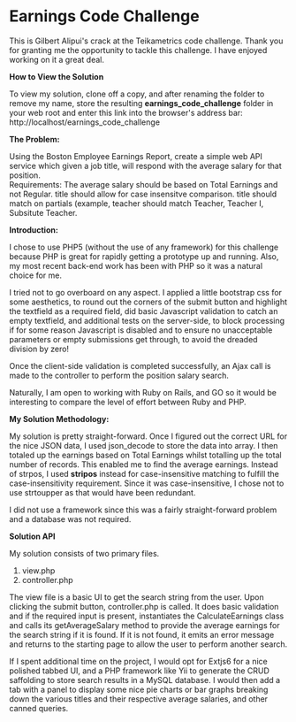 # Earnings Code Challenge


This is Gilbert Alipui's crack at the Teikametrics code challenge.  Thank you for granting me the opportunity to tackle this challenge.  I have enjoyed working on it a great deal.

<b>How to View the Solution</b>

To view my solution, clone off a copy, and after renaming the folder to remove my name, store the resulting <b>earnings_code_challenge</b> folder in your web root and enter this link into the browser's address bar:  http://localhost/earnings_code_challenge

<b>The Problem:</b>  

Using the Boston Employee Earnings Report, create a simple web API service which given a job title, will respond with the average salary for that position.  
Requirements:  The average salary should be based on Total Earnings and not Regular. title should allow for case insensitve comparison. 
title should match on partials (example, teacher should match Teacher, Teacher I, Subsitute Teacher.

<b>Introduction:</b>

I chose to use PHP5 (without the use of any framework) for this challenge because PHP is great for rapidly getting a prototype up and running.  Also, my most recent back-end work has been with PHP so it was a natural choice for me.

I tried not to go overboard on any aspect.  I applied a little bootstrap css for some aesthetics, to round out the corners of the submit button and highlight the textfield as a required field, did basic Javascript validation to catch an empty textfield, and 
additional tests on the server-side, to block processing if for some reason Javascript is disabled and to ensure no unacceptable parameters or empty submissions get through, to avoid the dreaded division by zero!

Once the client-side validation is completed successfully, an Ajax call is made to the controller to perform the position salary search.

Naturally, I am open to working with Ruby on Rails, and GO so it would be interesting to compare the level of effort between Ruby and PHP.

<b>My Solution Methodology:</b>

My solution is pretty straight-forward.  Once I figured out the correct URL for the nice JSON data, I used json_decode to store the data into array.  I then totaled up the earnings based on Total Earnings whilst totalling up the total number of 
records.  This enabled me to find the average earnings.  Instead of strpos, I used <b>stripos</b> instead for case-insensitive matching to fulfill the case-insensitivity requirement.  Since it was case-insensitive, I chose not to use strtoupper as that would have been redundant.

I did not use a framework since this was a fairly straight-forward problem and a database was not required.

<b>Solution API</b>

My solution consists of two primary files.  

1. view.php
2. controller.php


The view file is a basic UI to get the search string from the user.  Upon clicking the submit button, controller.php is called.  It does basic validation and if the required input is present, instantiates the CalculateEarnings class and calls its getAverageSalary
method to provide the average earnings for the search string if it is found.  If it is not found, it emits an error message and returns to the starting page to allow the user to perform another search.

If I spent additional time on the project, I would opt for Extjs6 for a nice polished tabbed UI, and a PHP framework like Yii to generate the CRUD saffolding to store search results in a MySQL database.  I would then add a tab with a panel to display some
nice pie charts or bar graphs breaking down the various titles and their respective average salaries, and other canned queries. 
